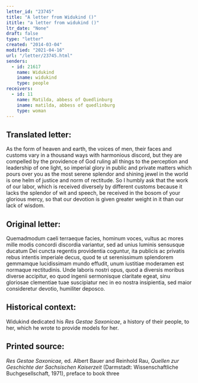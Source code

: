```yaml
---
letter_id: "23745"
title: "A letter from Widukind ()"
ititle: "a letter from widukind ()"
ltr_date: "None"
draft: false
type: "letter"
created: "2014-03-04"
modified: "2021-04-16"
url: "/letter/23745.html"
senders:
  - id: 21617
    name: Widukind
    iname: widukind
    type: people
receivers:
  - id: 11
    name: Matilda, abbess of Quedlinburg
    iname: matilda, abbess of quedlinburg
    type: woman
---
```

<h2> Translated letter:</h2>As the form of heaven and earth, the voices of men, their faces and customs vary in a thousand ways with harmonious discord, but they are compelled by the providence of God ruling all things to the perception and leadership of one light, so imperial glory in public and private matters which pours over you as the most serene splendor and shining jewel in the world is one helm of justice and norm of rectitude.  So I humbly ask that the work of our labor, which is received diversely by different customs because it lacks the splendor of wit and speech, be received in the bosom of your glorious mercy, so that our devotion is given greater weight in it than our lack of wisdom.
<h2 class="mt-4"> Original letter:</h2>Quemadmodum caeli terraeque facies, hominum voces, vultus ac mores mille modis concordi discordia variantur, sed ad unius luminis sensusque ducatum Dei cuncta regentis providentia coguntur, ita publicis ac privatis rebus intentis imperiale decus, quod te ut serenissimum splendorem gemmamque lucidissimam mundo effudit, unum iustitiae moderamen est normaque rectitudinis. Unde laboris nostri opus, quod a diversis moribus diverse accipitur, eo quod ingenii sermonisque claritate egeat, sinu gloriosae clementiae tuae suscipiatur nec in eo nostra insipientia, sed maior consideretur devotio, humiliter deposco.
<h2 class="mt-4"> Historical context:</h2><p>Widukind dedicated his<em> Res Gestae Saxonicae</em>, a history of their people, to her, which he wrote to provide models for her.</p><h2 class="mt-4"> Printed source:</h2><p><em>Res Gestae Saxonicae,</em> ed. Albert Bauer and Reinhold Rau, <em>Quellen zur Geschichte der Sachsischen Kaiserzeit</em> (Darmstadt: Wissenschaftliche Buchgesellschaft, 1971), preface to book three</p>